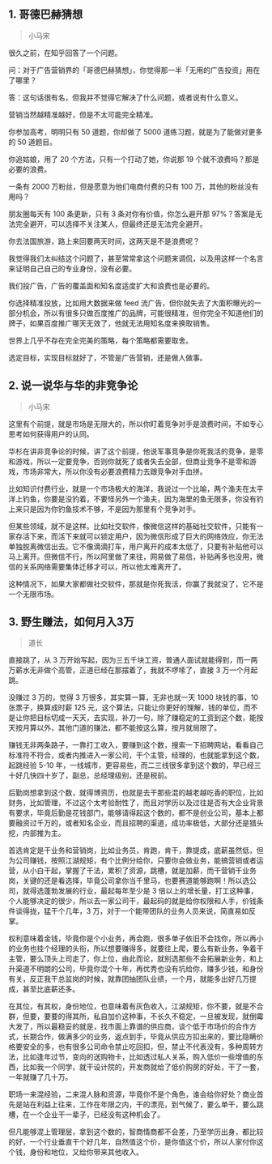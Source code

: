 ## 1. 哥德巴赫猜想
> 小马宋

很久之前，在知乎回答了一个问题。

问：对于广告营销界的「哥德巴赫猜想」，你觉得那一半「无用的广告投资」用在了哪里？

答：这句话很有名，但我并不觉得它解决了什么问题，或者说有什么意义。

营销当然越精准越好，但是不太可能完全精准。

你参加高考，明明只有 50 道题，你却做了 5000 道练习题，就是为了能做对更多的 50 道题目。

你追姑娘，用了 20 个方法，只有一个打动了她，你说那 19 个就不浪费吗？那是必要的浪费。

一条有 2000 万粉丝，但是愿意为他们电商付费的只有 100 万，其他的粉丝没有用吗？

朋友圈每天有 100 条更新，只有 3 条对你有价值，你怎么避开那 97%？答案是无法完全避开，可以选择不关注某人，但最终还是无法完全避开。

你去法国旅游，路上来回要两天时间，这两天是不是浪费呢？

我觉得我们太纠结这个问题了，甚至常常拿这个问题来调侃，以及用这样一个名言来证明自己自己的专业身份，没有必要。

我们投广告，广告的覆盖面和知名度适度扩大和浪费也是必要的。

你选择精准投放，比如用大数据来做 feed 流广告，但你就失去了大面积曝光的一部分机会，所以有很多只做百度推广的品牌，可能很精准，但你完全不知道他们的牌子，如果百度推广哪天无效了，他就无法用知名度来换取销售。

世界上几乎不存在完全完美的策略，每个策略都需要取舍。

选定目标，实现目标就好了，不管是广告营销，还是做人做事。

## 2. 说一说华与华的非竞争论
> 小马宋

这里有个前提，就是市场是无限大的，所以你盯着竞争对手是浪费时间，不如专心思考如何获得用户的认同。

华杉在讲非竞争论的时候，讲了这个前提，他说军事竞争是你死我活的竞争，是零和游戏，所以一定要竞争，否则你就死了或者失去全部，但商业竞争不是零和游戏，市场非常大，所以你没有必要浪费精力去跟竞争对手血拼。

比如知识付费行业，就是一个市场极大的海洋，我说过一个比喻，两个渔夫在太平洋上钓鱼，你要是没钓着，不要怪另外一个渔夫，因为海里的鱼无限多，你没有钓上来只是因为你钓鱼技术不够，不是因为那里有个竞争对手。

但某些领域，就不是这样。比如社交软件，像微信这样的基础社交软件，只能有一家存活下来，而活下来就可以锁定用户，因为微信形成了巨大的网络效应，你无法单独脱离微信出去。它不像滴滴打车，用户离开的成本太低了，只要有补贴他可以马上离开。但微信不行，所以阿里做了来往，网易做了易信，补贴再多也没用，微信的关系网络需要集体迁移才可以，所以他太难离开了。

这种情况下，如果大家都做社交软件，那就是你死我活，你赢了我就没了，它不是一个无限市场。

## 3. 野生赚法，如何月入3万

> 道长

直接跳了，从 3 万开始写起，因为三五千块工资，普通人面试就能得到，而一两万薪水无非做个高管，正道已经在那摆着了，我就不啰嗦了，直接 3 万一个月起跳。

没赚过 3 万的，觉得 3 万很多，其实算一算，无非也就一天 1000 块钱的事，10 张票子，换算成时薪 125 元，这个算法，只能让你更好的理解，钱的单位，而不是让你把目标切成一天天，去实现，补刀一句，除了赚稳定的工资到这个数，能按天按月算以外，其他门道的赚法，都不能按这么算，按月就局限了。

赚钱无非两条路子，一靠打工收入，要赚到这个数，搜索一下招聘网站，看看自己标准符不符合，或者内推进入一家公司，干个主管，经理的，也就能拿到这个数，起跳经验 5-10 年，一线城市，更容易些，而二三线很多拿到这个数的，早已经三十好几快四十岁了，副总，总经理级别，还是税前。

后勤岗想拿到这个数，就得博资历，也就是去干那些混的越老越吃香的职位，比如财务，比如管理，不过这个太考验耐性了，而且对学历以及过往是否有大企业背景有要求，毕竟后勤是花钱部门，能够请得起这个数的，都不是创业公司，基本上都要融资过千万的，或者知名企业，而且招聘的渠道，成功率极低，大部分还是猎头挖，内部推为主。

首选肯定是干业务和营销岗，比如业务员，肯跑，肯干，靠提成，底薪虽然低，但为公司赚钱，按照江湖规矩，有个比例分给你，只要你会做业务，能搞营销或者运营，从小白干起，掌握了干法，累积了资源，跳槽，就是加薪，而干营销干业务岗，关键的还是看选择，毕竟公司拿你当千里马，也要赛道能够跑啊！所以选公司，就得选蓬勃发展的行业，最起每年至少是 3 倍以上的增长量，打工这种事，个人能够决定的很少，所以去一家公司干，最起码的就是给你权限和人手，价钱条件谈得拢，猛干个几年，3 万，对于一个能带团队的业务人员来说，简直易如反掌。

权利意味着金钱，毕竟你是个小业务，再会跑，很多单子依旧不会找你，所以再小的业务也挂个经理的头衔，所以想要赚得多，就要往上爬，要么有新业务，争着干主管，要么顶头上司走了，你上位，由此而论，就别选那些不会拓展新业务，和上升渠道不明朗的公司，毕竟你混个十年，再优秀也没有坑给你，赚多少钱，和身份有关，反正我干总监岗的时候，就靠团抽团队业绩，一个月，就能多出好几万提成，甚至比底薪还多。

在其位，有其权，身份地位，也意味着有灰色收入，江湖规矩，你不要，就是不合群，但要，要要的得其所，私自加价这种事，不长久不稳定，一旦被发现，就倒霉大发了，所以最稳妥的就是，找市面上靠谱的供应商，谈个低于市场价的合作方式，长期合作，做满多少的业务，返点到手，毕竟从供应方扣出来的，要比隐瞒价格要安全的多，也有很多公司命令禁止吃回扣，但，禁止不代表没有，多种周转方法，比如逢年过节，变向的送购物卡，比如透过私人关系，购入低价一些增值的东西，比如我一个同学，就干设计院的，开发商就给了低价购房的好处，干了一套，一年就赚了几十万。

职场一来混经验，二来混人脉和资源，毕竟你不是个角色，谁会给你好处？商业首先是站在利益上往来，工作在年限之内，干的漂亮，到气候了，要么单干，要么跳槽，在一个企业干一辈子，已经没有这种机会了。

但凡能够混上管理层，拿到这个数的，智商情商都不会差，乃至学历出身，都比较的好，一个行业垂直干个好几年，自然值这个价，是你值这个价，所以人家付你这个钱，身份和地位，又给你带来其他收入。









